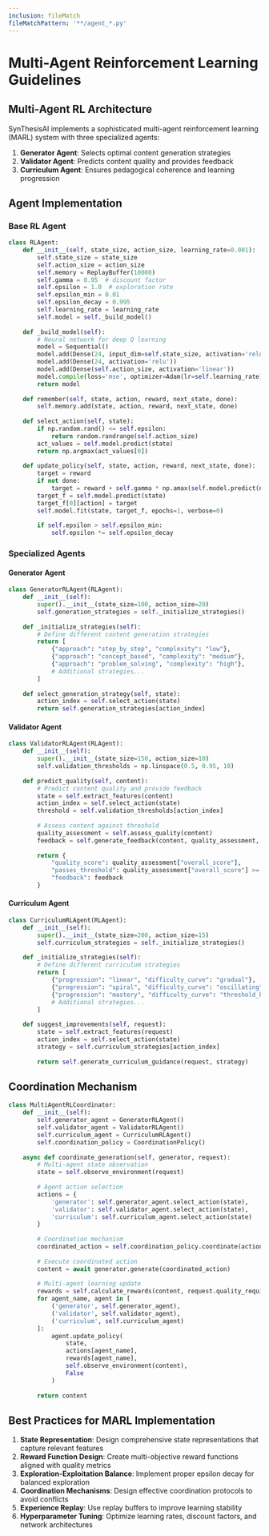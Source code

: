 ```yaml
---
inclusion: fileMatch
fileMatchPattern: '**/agent_*.py'
---
```


# Multi-Agent Reinforcement Learning Guidelines

## Multi-Agent RL Architecture

SynThesisAI implements a sophisticated multi-agent reinforcement learning (MARL) system with three specialized agents:

1. **Generator Agent**: Selects optimal content generation strategies
2. **Validator Agent**: Predicts content quality and provides feedback
3. **Curriculum Agent**: Ensures pedagogical coherence and learning progression

## Agent Implementation

### Base RL Agent

```python
class RLAgent:
    def __init__(self, state_size, action_size, learning_rate=0.001):
        self.state_size = state_size
        self.action_size = action_size
        self.memory = ReplayBuffer(10000)
        self.gamma = 0.95  # discount factor
        self.epsilon = 1.0  # exploration rate
        self.epsilon_min = 0.01
        self.epsilon_decay = 0.995
        self.learning_rate = learning_rate
        self.model = self._build_model()
    
    def _build_model(self):
        # Neural network for deep Q learning
        model = Sequential()
        model.add(Dense(24, input_dim=self.state_size, activation='relu'))
        model.add(Dense(24, activation='relu'))
        model.add(Dense(self.action_size, activation='linear'))
        model.compile(loss='mse', optimizer=Adam(lr=self.learning_rate))
        return model
    
    def remember(self, state, action, reward, next_state, done):
        self.memory.add(state, action, reward, next_state, done)
    
    def select_action(self, state):
        if np.random.rand() <= self.epsilon:
            return random.randrange(self.action_size)
        act_values = self.model.predict(state)
        return np.argmax(act_values[0])
    
    def update_policy(self, state, action, reward, next_state, done):
        target = reward
        if not done:
            target = reward + self.gamma * np.amax(self.model.predict(next_state)[0])
        target_f = self.model.predict(state)
        target_f[0][action] = target
        self.model.fit(state, target_f, epochs=1, verbose=0)
        
        if self.epsilon > self.epsilon_min:
            self.epsilon *= self.epsilon_decay
```

### Specialized Agents

#### Generator Agent

```python
class GeneratorRLAgent(RLAgent):
    def __init__(self):
        super().__init__(state_size=100, action_size=20)
        self.generation_strategies = self._initialize_strategies()
    
    def _initialize_strategies(self):
        # Define different content generation strategies
        return [
            {"approach": "step_by_step", "complexity": "low"},
            {"approach": "concept_based", "complexity": "medium"},
            {"approach": "problem_solving", "complexity": "high"},
            # Additional strategies...
        ]
    
    def select_generation_strategy(self, state):
        action_index = self.select_action(state)
        return self.generation_strategies[action_index]
```

#### Validator Agent

```python
class ValidatorRLAgent(RLAgent):
    def __init__(self):
        super().__init__(state_size=150, action_size=10)
        self.validation_thresholds = np.linspace(0.5, 0.95, 10)
    
    def predict_quality(self, content):
        # Predict content quality and provide feedback
        state = self.extract_features(content)
        action_index = self.select_action(state)
        threshold = self.validation_thresholds[action_index]
        
        # Assess content against threshold
        quality_assessment = self.assess_quality(content)
        feedback = self.generate_feedback(content, quality_assessment, threshold)
        
        return {
            "quality_score": quality_assessment["overall_score"],
            "passes_threshold": quality_assessment["overall_score"] >= threshold,
            "feedback": feedback
        }
```

#### Curriculum Agent

```python
class CurriculumRLAgent(RLAgent):
    def __init__(self):
        super().__init__(state_size=200, action_size=15)
        self.curriculum_strategies = self._initialize_strategies()
    
    def _initialize_strategies(self):
        # Define different curriculum strategies
        return [
            {"progression": "linear", "difficulty_curve": "gradual"},
            {"progression": "spiral", "difficulty_curve": "oscillating"},
            {"progression": "mastery", "difficulty_curve": "threshold_based"},
            # Additional strategies...
        ]
    
    def suggest_improvements(self, request):
        state = self.extract_features(request)
        action_index = self.select_action(state)
        strategy = self.curriculum_strategies[action_index]
        
        return self.generate_curriculum_guidance(request, strategy)
```

## Coordination Mechanism

```python
class MultiAgentRLCoordinator:
    def __init__(self):
        self.generator_agent = GeneratorRLAgent()
        self.validator_agent = ValidatorRLAgent()
        self.curriculum_agent = CurriculumRLAgent()
        self.coordination_policy = CoordinationPolicy()
    
    async def coordinate_generation(self, generator, request):
        # Multi-agent state observation
        state = self.observe_environment(request)
        
        # Agent action selection
        actions = {
            'generator': self.generator_agent.select_action(state),
            'validator': self.validator_agent.select_action(state),
            'curriculum': self.curriculum_agent.select_action(state)
        }
        
        # Coordination mechanism
        coordinated_action = self.coordination_policy.coordinate(actions, state)
        
        # Execute coordinated action
        content = await generator.generate(coordinated_action)
        
        # Multi-agent learning update
        rewards = self.calculate_rewards(content, request.quality_requirements)
        for agent_name, agent in [
            ('generator', self.generator_agent),
            ('validator', self.validator_agent),
            ('curriculum', self.curriculum_agent)
        ]:
            agent.update_policy(
                state, 
                actions[agent_name], 
                rewards[agent_name], 
                self.observe_environment(content), 
                False
            )
        
        return content
```

## Best Practices for MARL Implementation

1. **State Representation**: Design comprehensive state representations that capture relevant features
2. **Reward Function Design**: Create multi-objective reward functions aligned with quality metrics
3. **Exploration-Exploitation Balance**: Implement proper epsilon decay for balanced exploration
4. **Coordination Mechanisms**: Design effective coordination protocols to avoid conflicts
5. **Experience Replay**: Use replay buffers to improve learning stability
6. **Hyperparameter Tuning**: Optimize learning rates, discount factors, and network architectures
